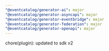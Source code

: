 ```yaml
---
"@eventcatalog/generator-ai": major
"@eventcatalog/generator-asyncapi": major
"@eventcatalog/generator-eventbridge": major
"@eventcatalog/generator-federation": major
"@eventcatalog/generator-openapi": major
---
```


chore(plugin): updated to sdk v2
